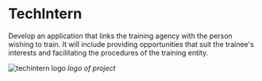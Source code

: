 # TechIntern
Develop an application that links the training agency with the person wishing to train. It will include providing opportunities that suit the trainee's interests and facilitating the procedures of the training entity. 

![techintern logo](https://github.com/JanaNenja/TechIntern/assets/134169601/ba93ad1d-2809-4b8d-9bd7-4feca5617501)
*logo of project*
